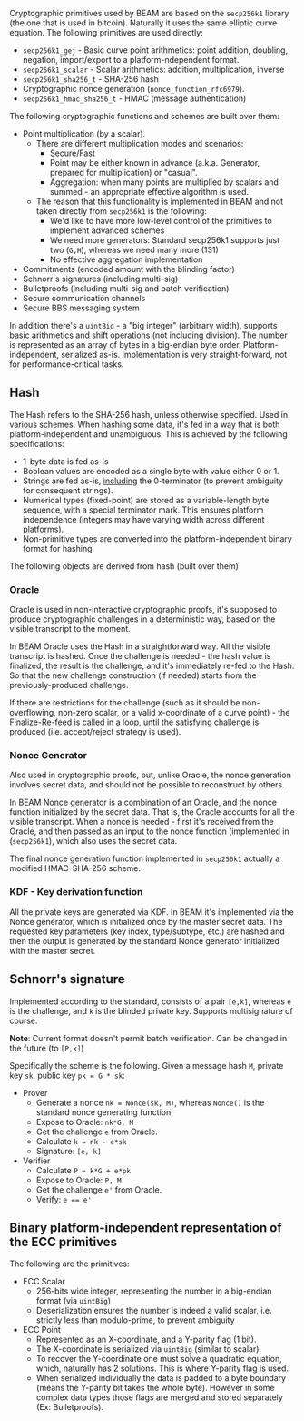 Cryptographic primitives used by BEAM are based on the `secp256k1` library (the one that is used in bitcoin). Naturally it uses the same elliptic curve equation. The following primitives are used directly:

* `secp256k1_gej` - Basic curve point arithmetics: point addition, doubling, negation, import/export to a platform-ndependent format.
* `secp256k1_scalar` - Scalar arithmetics: addition, multiplication, inverse
* `secp256k1_sha256_t` - SHA-256 hash
* Cryptographic nonce generation (`nonce_function_rfc6979`).
* `secp256k1_hmac_sha256_t` - HMAC (message authentication)

The following cryptographic functions and schemes are built over them:

* Point multiplication (by a scalar).
  * There are different multiplication modes and scenarios:
    * Secure/Fast
    * Point may be either known in advance (a.k.a. Generator, prepared for multiplication) or "casual".
    * Aggregation: when many points are multiplied by scalars and summed - an appropriate effective algorithm is used.
  * The reason that this functionality is implemented in BEAM and not taken directly from `secp256k1` is the following:
    * We'd like to have more low-level control of the primitives to implement advanced schemes
    * We need more generators: Standard secp256k1 supports just two (`G,H`), whereas we need many more (131)
    * No effective aggregation implementation
 * Commitments (encoded amount with the blinding factor)
 * Schnorr's signatures (including multi-sig)
 * Bulletproofs (including multi-sig and batch verification)
 * Secure communication channels
 * Secure BBS messaging system

In addition there's a `uintBig` - a "big integer" (arbitrary width), supports basic arithmetics and shift operations (not including division). The number is represented as an array of bytes in a big-endian byte order. Platform-independent, serialized as-is.
Implementation is very straight-forward, not for performance-critical tasks.

## Hash

The Hash refers to the SHA-256 hash, unless otherwise specified. Used in various schemes. When hashing some data, it's fed in a way that is both platform-independent and unambiguous. This is achieved by the following specifications:

* 1-byte data is fed as-is
* Boolean values are encoded as a single byte with value either 0 or 1.
* Strings are fed as-is, <u>including</u> the 0-terminator (to prevent ambiguity for consequent strings).
* Numerical types (fixed-point) are stored as a variable-length byte sequence, with a special terminator mark. This ensures platform independence (integers may have varying width across different platforms).
* Non-primitive types are converted into the platform-independent binary format for hashing.

The following objects are derived from hash (built over them)

### Oracle

Oracle is used in non-interactive cryptographic proofs, it's supposed to produce cryptographic challenges in a deterministic way, based on the visible transcript to the moment.

In BEAM Oracle uses the Hash in a straightforward way. All the visible transcript is hashed. Once the challenge is needed - the hash value is finalized, the result is the challenge, and it's immediately re-fed to the Hash. So that the new challenge construction (if needed) starts from the previously-produced challenge.

If there are restrictions for the challenge (such as it should be non-overflowing, non-zero scalar, or a valid x-coordinate of a curve point) - the Finalize-Re-feed is called in a loop, until the satisfying challenge is produced (i.e. accept/reject strategy is used).

### Nonce Generator

Also used in cryptographic proofs, but, unlike Oracle, the nonce generation involves secret data, and should not be possible to reconstruct by others.

In BEAM Nonce generator is a combination of an Oracle, and the nonce function initialized by the secret data. That is, the Oracle accounts for all the visible transcript. When a nonce is needed - first it's received from the Oracle, and then passed as an input to the nonce function (implemented in (`secp256k1`), which also uses the secret data.

The final nonce generation function implemented in `secp256k1` actually a modified HMAC-SHA-256 scheme.

### KDF - Key derivation function

All the private keys are generated via KDF. In BEAM it's implemented via the Nonce generator, which is initialized once by the master secret data. The requested key parameters (key index, type/subtype, etc.) are hashed and then the output is generated by the standard Nonce generator initialized with the master secret.

## Schnorr's signature

Implemented according to the standard, consists of a pair `[e,k]`, whereas `e` is the challenge, and `k` is the blinded private key. Supports multisignature of course.

**Note**: Current format doesn't permit batch verification. Can be changed in the future (to `[P,k]`)

Specifically the scheme is the following. Given a message hash `M`, private key `sk`, public key `pk = G * sk`:

* Prover
  * Generate a nonce `nk = Nonce(sk, M)`, whereas `Nonce()` is the standard nonce generating function.
  * Expose to Oracle: `nk*G, M`
  * Get the challenge `e` from Oracle.
  * Calculate `k = nk - e*sk`
  * Signature: `[e, k]`
* Verifier
  * Calculate `P = k*G + e*pk`
  * Expose to Oracle: `P, M`
  * Get the challenge `e'` from Oracle.
  * Verify: `e == e'`


## Binary platform-independent representation of the ECC primitives

The following are the primitives:

* ECC Scalar
  * 256-bits wide integer, representing the number in a big-endian format (via `uintBig`)
  * Deserialization ensures the number is indeed a valid scalar, i.e. strictly less than modulo-prime, to prevent ambiguity
* ECC Point
  * Represented as an X-coordinate, and a Y-parity flag (1 bit).
  * The X-coordinate is serialized via `uintBig` (similar to scalar).
  * To recover the Y-coordinate one must solve a quadratic equation, which, naturally has 2 solutions. This is where Y-parity flag is used.
  * When serialized individually the data is padded to a byte boundary (means the Y-parity bit takes the whole byte). However in some complex data types those flags are merged and stored separately (Ex: Bulletproofs).

